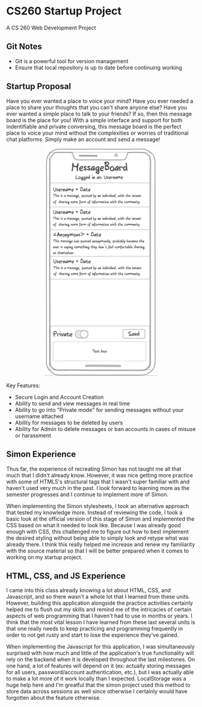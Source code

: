 # CS260 Startup Project
A CS 260 Web Development Project

## Git Notes
- Git is a powerful tool for version management
- Ensure that local repository is up to date before continuing working

## Startup Proposal
Have you ever wanted a place to voice your mind? Have you ever needed a place to share your thoughts that you can't share anyone else?  Have you ever wanted a simple place to talk to your friends?  If so, then this message board is the place for you!  With a simple interface and support for both indentifiable and private conversing, this message board is the perfect place to voice your mind without the complexities or worries of traditional chat platforms. Simply make an account and send a message!

<p align="center">
    <img src="proposal.png" width="300">
</p>

Key Features:
+ Secure Login and Account Creation
+ Ability to send and view messages in real time
+ Ability to go into "Private mode" for sending messages without your username attached
+ Ability for messages to be deleted by users
+ Ability for Admin to delete messages or ban accounts in cases of misuse or harassment

## Simon Experience
Thus far, the experience of recreating Simon has not taught me all that much that I didn't already know.  However, it was nice getting more practice with some of HTML5's structural tags that I wasn't super familiar with and haven't used very much in the past.  I look forward to learning more as the semester progresses and I continue to implement more of Simon.

When implementing the Simon stylesheets, I took an alternative approach that tested my knowledge more.  Instead of reviewing the code, I took a basic look at the official version of this stage of Simon and implemented the CSS based on what it needed to look like.  Because I was already good enough with CSS, this challenged me to figure out how to best implement the desired styling without being able to simply look and retype what was already there.  I think this really helped me increase and renew my familiarity with the source material so that I will be better prepared when it comes to working on my startup project.

## HTML, CSS, and JS Experience

I came into this class already knowing a lot about HTML, CSS, and Javascript, and so there wasn't a whole lot that I learned from these units. However, building this application alongside the practice activities certainly helped me to flush out my skills and remind me of the intricacies of certain aspects of web programming that I haven't had to use in months or years. I think that the most vital lesson I have learned from these last several units is that one really needs to keep practicing and programming frequently in order to not get rusty and start to lose the experience they've gained.

When implementing the Javascript for this application, I was simultaneously surprised with how much and little of the application's true functionality will rely on the backend when it is developed throughout the last milestones.  On one hand, a lot of features will depend on it (ex: actually storing messages for all users, password/account authentication, etc.), but I was actually able to make a lot more of it work locally than I expected.  LocalStorage was a huge help here and I'm greatful that the simon project used this method to store data across sessions as well since otherwise I certainly would have forgotten about the feature otherwise.